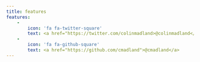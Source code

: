 ```yaml
---
title: features
features:
    -
        icon: 'fa fa-twitter-square'
        text: <a href="https://twitter.com/colinmadland>@colinmadland</a>
    -
        icon: 'fa fa-github-square'
        text: <a href="https://github.com/cmadland">@cmadland</a>
---
```


